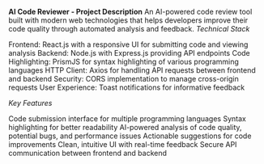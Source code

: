 **AI Code Reviewer - Project Description**
An AI-powered code review tool built with modern web technologies that helps developers improve their code quality through automated analysis and feedback.
*Technical Stack*

Frontend: React.js with a responsive UI for submitting code and viewing analysis
Backend: Node.js with Express.js providing API endpoints
Code Highlighting: PrismJS for syntax highlighting of various programming languages
HTTP Client: Axios for handling API requests between frontend and backend
Security: CORS implementation to manage cross-origin requests
User Experience: Toast notifications for informative feedback

*Key Features*

Code submission interface for multiple programming languages
Syntax highlighting for better readability
AI-powered analysis of code quality, potential bugs, and performance issues
Actionable suggestions for code improvements
Clean, intuitive UI with real-time feedback
Secure API communication between frontend and backend
